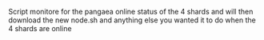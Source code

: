Script monitore for the pangaea online status of the 4 shards and will then download the new node.sh and anything else you wanted it to do when the 4 shards are online

